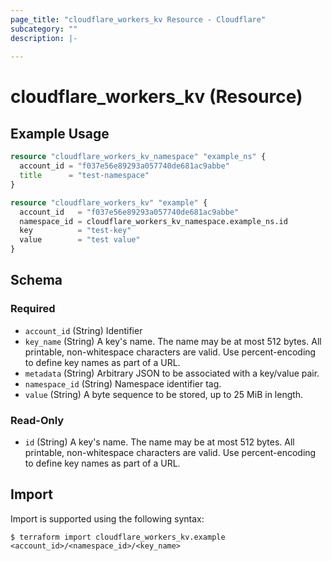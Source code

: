 ```yaml
---
page_title: "cloudflare_workers_kv Resource - Cloudflare"
subcategory: ""
description: |-
  
---
```


# cloudflare_workers_kv (Resource)



## Example Usage

```terraform
resource "cloudflare_workers_kv_namespace" "example_ns" {
  account_id = "f037e56e89293a057740de681ac9abbe"
  title      = "test-namespace"
}

resource "cloudflare_workers_kv" "example" {
  account_id   = "f037e56e89293a057740de681ac9abbe"
  namespace_id = cloudflare_workers_kv_namespace.example_ns.id
  key          = "test-key"
  value        = "test value"
}
```
<!-- schema generated by tfplugindocs -->
## Schema

### Required

- `account_id` (String) Identifier
- `key_name` (String) A key's name. The name may be at most 512 bytes. All printable, non-whitespace characters are valid. Use percent-encoding to define key names as part of a URL.
- `metadata` (String) Arbitrary JSON to be associated with a key/value pair.
- `namespace_id` (String) Namespace identifier tag.
- `value` (String) A byte sequence to be stored, up to 25 MiB in length.

### Read-Only

- `id` (String) A key's name. The name may be at most 512 bytes. All printable, non-whitespace characters are valid. Use percent-encoding to define key names as part of a URL.

## Import

Import is supported using the following syntax:

```shell
$ terraform import cloudflare_workers_kv.example <account_id>/<namespace_id>/<key_name>
```
